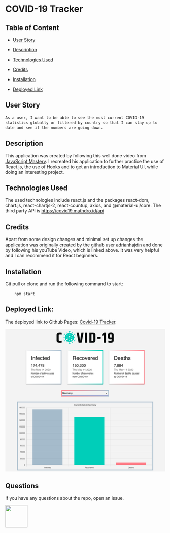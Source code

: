 # COVID-19 Tracker

## Table of Content

* [User Story](#User)

* [Description](#Description)

* [Technologies Used](#Technologies-Used)

* [Credits](#Credits)

* [Installation](#Installation)

* [Deployed Link](#Deployed)

## User Story

```
As a user, I want to be able to see the most current COVID-19 statistics globally or filtered by country so that I can stay up to date and see if the numbers are going down.
```

## Description

This application was created by following this well done video from <a href="https://www.youtube.com/watch?v=khJlrj3Y6Ls"> JavaScript Mastery</a>. I recreated his application to further practice the use of React.js, the use of Hooks and to get an introduction to Material UI, while doing an interesting project.

## Technologies Used

The used technologies include react.js and the packages react-dom, chart.js, react-chartjs-2, react-countup, axios, and @material-ui/core. The third party API is https://covid19.mathdro.id/api

## Credits

Apart from some design changes and minimal set up changes the application was originally created by the github user <a href="https://github.com/adrianhajdin">adrianhajdin</a> and done by following his youTube Video, which is linked above. It was very helpful and I can recommend it for React beginners.

## Installation

Git pull or clone and run the following command to start:

```
    npm start
``` 

## Deployed Link:

The deployed link to Github Pages: <a href="https://steffield.github.io/react-covid19-app/">Covid-19 Tracker</a>.

![](COVID19.png)

## Questions

If you have any questions about the repo, open an issue.

<img src="https://avatars0.githubusercontent.com/u/56233744?v=4" width ="70px" height="70px"> 